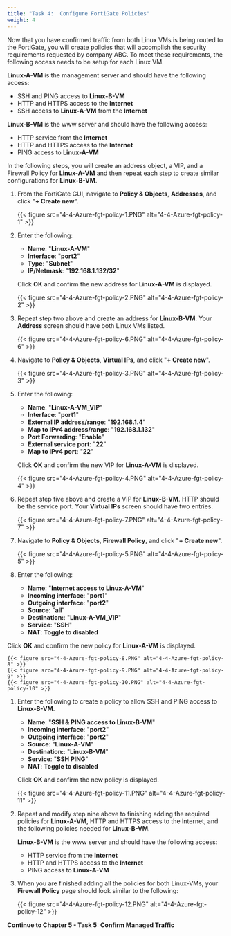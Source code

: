 ```yaml
---
title: "Task 4:  Configure FortiGate Policies"
weight: 4
---
```


Now that you have confirmed traffic from both Linux VMs is being routed to the FortiGate, you will create policies that will accomplish the security requirements requested by company ABC.
To meet these requirements, the following access needs to be setup for each Linux VM.

**Linux-A-VM** is the management server and should have the following access:

- SSH and PING access to **Linux-B-VM**
- HTTP and HTTPS access to the **Internet**
- SSH access to **Linux-A-VM** from the **Internet**

**Linux-B-VM** is the www server and should have the following access:

- HTTP service from the **Internet**
- HTTP and HTTPS access to the **Internet**
- PING access to **Linux-A-VM**

In the following steps, you will create an address object, a VIP, and a Firewall Policy for **Linux-A-VM** and then repeat each step to create similar configurations for **Linux-B-VM**.

1. From the FortiGate GUI, navigate to **Policy & Objects**, **Addresses**, and click "**+ Create new**".

    {{< figure src="4-4-Azure-fgt-policy-1.PNG" alt="4-4-Azure-fgt-policy-1" >}}

1. Enter the following:

    - **Name**:  "**Linux-A-VM**"
    - **Interface**:  "**port2**"
    - **Type**:  "**Subnet**"
    - **IP/Netmask**:  "**192.168.1.132/32**"

    Click **OK** and confirm the new address for **Linux-A-VM** is displayed.

    {{< figure src="4-4-Azure-fgt-policy-2.PNG" alt="4-4-Azure-fgt-policy-2" >}}

1. Repeat step two above and create an address for **Linux-B-VM**.  Your **Address** screen should have both Linux VMs listed.

    {{< figure src="4-4-Azure-fgt-policy-6.PNG" alt="4-4-Azure-fgt-policy-6" >}}

1. Navigate to **Policy & Objects**, **Virtual IPs**, and click "**+ Create new**".

    {{< figure src="4-4-Azure-fgt-policy-3.PNG" alt="4-4-Azure-fgt-policy-3" >}}

1. Enter the following:

    - **Name**:  "**Linux-A-VM_VIP**"
    - **Interface**:  "**port1**"
    - **External IP address/range**:  "**192.168.1.4**"
    - **Map to IPv4 address/range**:  "**192.168.1.132**"
    - **Port Forwarding**:  "**Enable**"
    - **External service port**:  "**22**"
    - **Map to IPv4 port**: "**22**"

    Click **OK** and confirm the new VIP for **Linux-A-VM** is displayed.

    {{< figure src="4-4-Azure-fgt-policy-4.PNG" alt="4-4-Azure-fgt-policy-4" >}}

1. Repeat step five above and create a VIP for **Linux-B-VM**.  HTTP should be the service port.  Your **Virtual IPs** screen should have two entries.

    {{< figure src="4-4-Azure-fgt-policy-7.PNG" alt="4-4-Azure-fgt-policy-7" >}}

1. Navigate to **Policy & Objects**, **Firewall Policy**, and click "**+ Create new**".

    {{< figure src="4-4-Azure-fgt-policy-5.PNG" alt="4-4-Azure-fgt-policy-5" >}}

1. Enter the following:

    - **Name**:  "**Internet access to Linux-A-VM**"
    - **Incoming interface**:  "**port1**"
    - **Outgoing interface**:  "**port2**"
    - **Source**:  "**all**"
    - **Destination:**:  "**Linux-A-VM_VIP**"
    - **Service**:  "**SSH**"
    - **NAT**:  **Toggle to disabled**

Click **OK** and confirm the new policy for **Linux-A-VM** is displayed.

    {{< figure src="4-4-Azure-fgt-policy-8.PNG" alt="4-4-Azure-fgt-policy-8" >}}
    {{< figure src="4-4-Azure-fgt-policy-9.PNG" alt="4-4-Azure-fgt-policy-9" >}}
    {{< figure src="4-4-Azure-fgt-policy-10.PNG" alt="4-4-Azure-fgt-policy-10" >}}

1. Enter the following to create a policy to allow SSH and PING access to **Linux-B-VM**.

    - **Name**:  "**SSH & PING access to Linux-B-VM**"
    - **Incoming interface**:  "**port2**"
    - **Outgoing interface**:  "**port2**"
    - **Source**:  "**Linux-A-VM**"
    - **Destination:**:  "**Linux-B-VM**"
    - **Service**:  "**SSH PING**"
    - **NAT**:  **Toggle to disabled**

    Click **OK** and confirm the new policy is displayed.

    {{< figure src="4-4-Azure-fgt-policy-11.PNG" alt="4-4-Azure-fgt-policy-11" >}}

1. Repeat and modify step nine above to finishing adding the required policies for **Linux-A-VM**, HTTP and HTTPS access to the Internet, and the following policies needed for **Linux-B-VM**.

    **Linux-B-VM** is the www server and should have the following access:

    - HTTP service from the **Internet**
    - HTTP and HTTPS access to the **Internet**
    - PING access to **Linux-A-VM**

1. When you are finished adding all the policies for both Linux-VMs, your **Firewall Policy** page should look similar to the following:

    {{< figure src="4-4-Azure-fgt-policy-12.PNG" alt="4-4-Azure-fgt-policy-12" >}}

**Continue to Chapter 5 - Task 5: Confirm Managed Traffic**
